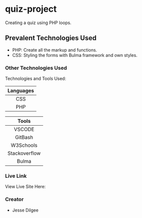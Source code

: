 # quiz-project

Creating a quiz using PHP loops.

## Prevalent Technologies Used

- PHP:
    Create all the markup and functions.
- CSS:
    Styling the forms with Bulma framework and own styles.

### Other Technologies Used

Technologies and Tools Used:

|**Languages**|
|:----------------:|
| CSS              |
| PHP             |

|**Tools**|
|:----------------:|
| VSCODE           |
| GitBash          |
| W3Schools        |
| Stackoverflow    |
| Bulma            |

### Live Link

View Live Site Here: 

### Creator

- Jesse Dilgee
